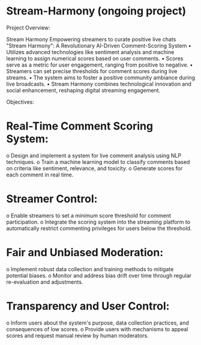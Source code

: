 # Stream-Harmony (ongoing project)

Project Overview: 
 
Stream Harmony Empowering streamers to curate positive live chats 
"Stream Harmony": A Revolutionary AI-Driven Comment-Scoring System 
• Utilizes advanced technologies like sentiment analysis and machine learning to assign 
numerical scores based on user comments. 
• Scores serve as a metric for user engagement, ranging from positive to negative. 
• Streamers can set precise thresholds for comment scores during live streams. 
• The system aims to foster a positive community ambiance during live broadcasts. 
• Stream Harmony combines technological innovation and social enhancement, reshaping 
digital streaming engagement.

Objectives:

# Real-Time Comment Scoring System: 

o Design and implement a system for live comment analysis using NLP techniques. 
o Train a machine learning model to classify comments based on criteria like 
sentiment, relevance, and toxicity. 
o Generate scores for each comment in real time. 

# Streamer Control: 

o Enable streamers to set a minimum score threshold for comment participation. 
o Integrate the scoring system into the streaming platform to automatically restrict 
commenting privileges for users below the threshold. 

# Fair and Unbiased Moderation: 

o Implement robust data collection and training methods to mitigate potential 
biases. 
o Monitor and address bias drift over time through regular re-evaluation and 
adjustments. 

# Transparency and User Control: 

o Inform users about the system's purpose, data collection practices, and 
consequences of low scores. 
o Provide users with mechanisms to appeal scores and request manual review by 
human moderators.
